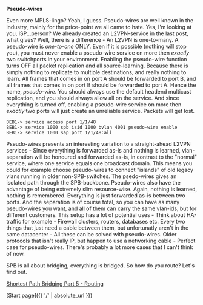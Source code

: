 **Pseudo-wires**

Even more MPLS-lingo? Yeah, I guess. Pseudo-wires are well known in the industry, mainly for the price-point we all came to hate. Yes, I'm looking at you, ISP...person? We already created an L2VPN-service in the last post, what gives? Well, there is a difference - An L2VPN is one-to-many. A pseudo-wire is *one-to-one* ONLY. Even if it is possible (nothing will stop you), you must never enable a pseudo-wire service on more then *exactly* two switchports in your environment. Enabling the pseudo-wire function turns OFF all packet replication and all source-learning. Because there is simply nothing to replicate to multiple destinations, and really nothing to learn. All frames that comes in on port A should be forwarded to port B, and all frames that comes in on port B should be forwarded to port A. Hence the name, *pseudo-wire*. You should always use the default headend multicast replication, and you should always allow all on the service. And since everything is turned off, enabling a pseudo-wire service on more then *exactly* two ports will just create an unreliable service. Packets will get lost.

```
BEB1-> service access port 1/1/48
BEB1-> service 1000 spb isid 1000 bvlan 4001 pseudo-wire enable
BEB1-> service 1000 sap port 1/1/48:all
```

Pseudo-wires presents an interesting variation to a straight-ahead L2VPN services - Since everything is forwarded as-is and nothing is learned, vlan-separation will be honoured and forwarded as-is, in contrast to the "normal" service, where one service equals one broadcast domain. This means you could for example choose pseudo-wires to connect "islands" of old legacy vlans running in older non-SPB-switches. The psedo-wires gives an isolated path through the SPB-backbone. Pseudo-wires also have the advantage of being extremely slim resource-wise. Again, nothing is learned, nothing is remembered. Everything is just forwarded as-is between two ports. And the separation is of course total, so you can have as many pseudo-wires you want, and all of them can carry the same vlan-ids, but for different customers.
This setup has a lot of potential uses - Think about HA-traffic for example - Firewall clusters, routers, databases etc. Every two things that just need a cable between them, but unfortunatly aren't in the same datacenter - All these can be solved with pseudo-wires. Older protocols that isn't really IP, but happen to use a networking cable - Perfect case for pseudo-wires. There's probably a lot more cases that I can't think of now. 

SPB is all about bridging, everything is bridged. So how do you route? Let's find out.

[Shortest Path Bridging Part 5 - Routing](https://networkundertaker.com/2023/04/12/Shortest-Path-Bridging-part-5.html)

[Start page]({{ '/' | absolute_url }})
